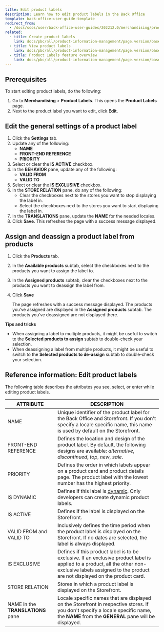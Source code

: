 ```yaml
---
title: Edit product labels
description: Learn how to edit product labels in the Back Office
template: back-office-user-guide-template
redirect_from:
  - /docs/scos/user/back-office-user-guides/202212.0/merchandising/product-labels/edit-product-labels.html
related:
  - title: Create product labels
    link: docs/pbc/all/product-information-management/page.version/base-shop/manage-in-the-back-office/product-labels/create-product-labels.html
  - title: View product labels
    link: docs/pbc/all/product-information-management/page.version/base-shop/manage-in-the-back-office/product-labels/view-product-labels.html
  - title: Product Labels feature overview
    link: docs/pbc/all/product-information-management/page.version/base-shop/feature-overviews/product-labels-feature-overview.html
---
```


## Prerequisites

To start editing product labels, do the following:

1. Go to **Merchandising** > **Product Labels**.
    This opens the **Product Labels** page.
2. Next to the product label you want to edit, click **Edit**.

## Edit the general settings of a product label

1. Click the **Settings** tab.
2. Update any of the following:
    * **NAME**
    * **FRONT-END REFERENCE**
    * **PRIORITY**
3. Select or clear the **IS ACTIVE** checkbox.    
4. In the **BEHAVIOR** pane, update any of the following:
    * **VALID FROM**
    * **VALID TO**
5. Select or clear the **IS EXCLUSIVE** checkbox.        
6. In the **STORE RELATION** pane, do any of the following:
    * Clear the checkboxes next to the stores you want to stop displaying the label in.
    * Select the checkboxes next to the stores you want to start displaying the label in.
7. In the **TRANSLATIONS** pane, update the **NAME** for the needed locales.
8. Click **Save**.
    This refreshes the page with a success message displayed.

## Assign and deassign a product label from products

1. Click the **Products** tab.
2. In the **Available products** subtab, select the checkboxes next to the products you want to assign the label to.
3. In the **Assigned products** subtab, clear the checkboxes next to the products you want to deassign the label from.
4. Click **Save**

    The page refreshes with a success message displayed. The products you've assigned are displayed in the **Assigned products** subtab. The products you've deassigned are not displayed there.

**Tips and tricks**

* When assigning a label to multiple products, it might be useful to switch to the **Selected products to assign** subtab to double-check your selection.
* When deassigning a label from multiple products, it might be useful to switch to the **Selected products to de-assign** subtab to double-check your selection.


## Reference information: Edit product labels

The following table describes the attributes you see, select, or enter while editing product labels.

| ATTRIBUTE | DESCRIPTION |
| --- | --- |
| NAME | Unique identifier of the product label for the Back Office and Storefront. If you don't specify a locale specific name, this name is used by default on the Storefront.  |
| FRONT-END REFERENCE | Defines the location and design of the product label. By default, the following designs are available: *alternative*, *discontinued*, *top*, *new*, *sale*. |
| PRIORITY | Defines the order in which labels appear on a product card and product details page. The product label with the lowest number has the highest priority. |
| IS DYNAMIC | Defines if this label is [dynamic](/docs/pbc/all/product-information-management/{{page.version}}/base-shop/feature-overviews/product-labels-feature-overview.html#dynamic-product-label). Only developers can create dynamic product labels. |
| IS ACTIVE |  Defines if the label is displayed on the Storefront.  |
| VALID FROM and VALID TO | Inclusively defines the time period when the product label is  displayed on the Storefront. If no dates are selected, the label is always displayed. |
| IS EXCLUSIVE | Defines if this product label is to be exclusive. If an exclusive product label is applied to a product, all the other non-exclusive labels assigned to the product are  not displayed on the product card. |
| STORE RELATION | Stores in which a product label is displayed on the Storefront. |
| NAME in the **TRANSLATIONS** pane | Locale specific names that are displayed on the Storefront in respective stores. If you don't specify a locale specific name, the **NAME** from the **GENERAL** pane will be displayed. |

